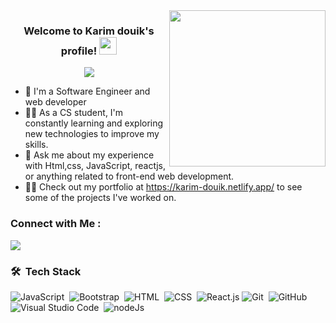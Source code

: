 
<img width="250" align="right" src="https://media.giphy.com/media/v1.Y2lkPTc5MGI3NjExNjkzNTcyZjA0YmZiNmI4NjJiNjdlYWJmZDc3NzA1MDRiOGFhMjhmMSZlcD12MV9pbnRlcm5hbF9naWZzX2dpZklkJmN0PWc/bGgsc5mWoryfgKBx1u/giphy.gif">

<h3 align="center">
  Welcome to Karim douik's profile!
  <img src="https://media.giphy.com/media/hvRJCLFzcasrR4ia7z/giphy.gif" width="28">
</h3>

<!-- Typing SVG by DenverCoder1 - https://github.com/DenverCoder1/readme-typing-svg -->
<p align="center">
  <a href="https://github.com/DenverCoder1/readme-typing-svg"><img src="https://readme-typing-svg.herokuapp.com/?lines=Full Stack%20web%20developer;Always%20learning%20new%20things&font=Fira%20Code&center=true&width=440&height=45&color=f75c7e&vCenter=true&size=22"></a>
</p> 

- 🏢 I'm a Software Engineer and web developer
- 👨‍💻 As a CS student, I'm constantly learning and exploring new technologies to improve my skills.
- 💬 Ask me about my experience with Html,css, JavaScript, reactjs, or anything related to front-end web development.
- 👨‍💻 Check out my portfolio at https://karim-douik.netlify.app/ to see some of the projects I've worked on.


### Connect with Me :

<a href="https://linkedin.com/in/taha-abdelkrim-douik-2b782b156/" target="_blank"><img src="https://img.shields.io/badge/-Karim%20douik-0077B5?style=for-the-badge&logo=Linkedin&logoColor=white"/></a>

### 🛠 &nbsp;Tech Stack
![JavaScript](https://img.shields.io/badge/-JavaScript-05122A?style=flat&logo=javascript)&nbsp;
![Bootstrap](https://img.shields.io/badge/-Bootstrap-05122A?style=flat&logo=bootstrap&logoColor=563D7C)&nbsp;
![HTML](https://img.shields.io/badge/-HTML-05122A?style=flat&logo=HTML5)&nbsp;
![CSS](https://img.shields.io/badge/-CSS-05122A?style=flat&logo=CSS3&logoColor=1572B6)&nbsp;
![React.js](https://img.shields.io/badge/-React-05122A?style=flat&logo=react)
![Git](https://img.shields.io/badge/-Git-05122A?style=flat&logo=git)&nbsp;
![GitHub](https://img.shields.io/badge/-GitHub-05122A?style=flat&logo=github)&nbsp;
![Visual Studio Code](https://img.shields.io/badge/-Visual%20Studio%20Code-05122A?style=flat&logo=visual-studio-code&logoColor=007ACC)&nbsp;
![nodeJs](https://img.shields.io/badge/-Visual%20Studio%20Code-05122A?style=flat&logo=visual-studio-code&logoColor=007ACC)&nbsp;






